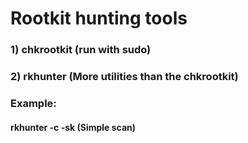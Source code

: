 # Rootkit hunting tools

### 1) chkrootkit (run with sudo)

### 2) rkhunter (More utilities than the chkrootkit)

### Example:

#### rkhunter -c -sk (Simple scan)
